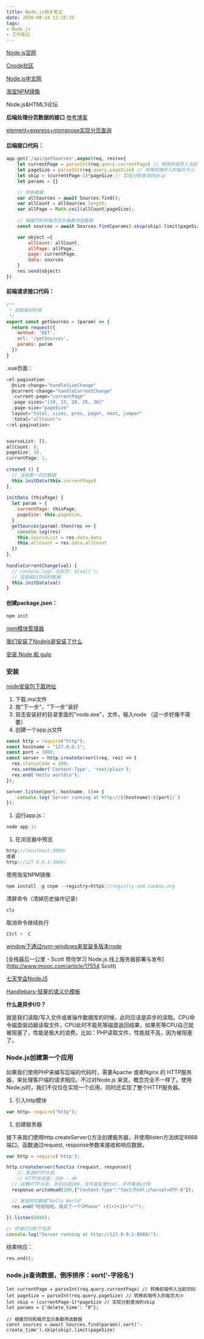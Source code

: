 ```yaml
---
title: Node.js相关笔记
date: 2020-08-24 12:18:15
tags:
- Node.js
- 工作笔记
---
```


[Node.js官网](https://nodejs.org/zh-cn/)

[Cnode社区](https://cnodejs.org/)

[Node.js中文网](http://nodejs.cn/)

[淘宝NPM镜像](https://npm.taobao.org/)

Node.js&HTML5论坛



**后端处理分页数据的接口**   [参考博客](https://www.cnblogs.com/fm060/p/8144758.html)

[element+express+mongoose实现分页查询](https://www.axis-studio.org/2017/12/29/element-express-mongoose实现分页查询/index.html)



#### 后端接口代码：

```javascript
app.get('/api/getSources',async(req, res)=>{
    let currentPage = parseInt(req.query.currentPage) // 转换前端传入当前页码
    let pageSize = parseInt(req.query.pageSize) // 转换前端传入的每页大小
    let skip = (currentPage-1)*pageSize // 实现分割查询的skip
    let params = {}

    // 所有数据
    var allSources = await Sources.find();
    var allCount = allSources.length;
    var allPage = Math.ceil(allCount/pageSize);
    
    // 根据页码和每页显示条数筛选数据
    const sources = await Sources.find(params).skip(skip).limit(pageSize)

    var object ={
        allCount: allCount,
        allPage: allPage,
        page: currentPage,
        data: sources
    }
    res.send(object)
})
```

#### 前端请求接口代码：

```javascript
/**
 * 获取素材列表
 */
export const getSources = (param) => {
  return request({
    method: 'GET',
    url: '/getSources',
    params: param
  })
}
```

.vue页面：

```javascript
<el-pagination
  @size-change="handleSizeChange"
  @current-change="handleCurrentChange"
  :current-page="currentPage"
  :page-sizes="[10, 15, 20, 25, 30]"
  :page-size="pageSize"
  layout="total, sizes, prev, pager, next, jumper"
  :total="allCount">
</el-pagination>


sourceList: [],
allCount: 0,
pageSize: 10,
currentPage: 1,
  
created () {
  // 渲染第一页的数据
  this.initData(this.currentPage)
},
  
initData (thisPage) {
  let param = {
    currentPage: thisPage,
    pageSize: this.pageSize,
  }
  getSources(param).then(res => {
    console.log(res)
    this.sourceList = res.data.data
    this.allCount = res.data.allCount
  })
},
  
handleCurrentChange(val) {
  // console.log(`当前页: ${val}`);  
  // 渲染相应页码的数据
  this.initData(val)
}
```

#### 创建package.json：

```javascript
npm init
```

[npm模块管理器](http://javascript.ruanyifeng.com/nodejs/npm.html)

[我们安装了Nodejs是安装了什么](https://jingyan.baidu.com/article/91f5db1b3e1f991c7f05e395.html)

[安装 Node 和 gulp](https://github.com/nimoc/gulp-book/blob/master/chapter1.md)

### 安装

[node安装包下载地址](https://nodejs.org/zh-cn/download/)

1. 下载.msi文件
2. 按"下一步"，"下一步"装好
3. 双击安装好的目录里面的"node.exe"，文件，输入node  （这一步好像不需要）
4. 创建一个app.js文件

```javascript
const http = require("http");
const hostname = "127.0.0.1";
const port = 3000;
const server = http.createServer((req, res) => {
  res.statusCode = 200;
  res.setHeader('Content-Type', 'text/plain');
  res.end('He1lo world\n');
});

server.listen(port, hostname, ()=> {
	console.log(`Server running at http://${hostname}:${port}/`)
});
```

1. 运行app.js：

```javascript
node app.js
```

1. 在浏览器中预览

```javascript
http://localhost:3000/ 
或者
http://127.0.0.1:3000/
```

使用淘宝NPM镜像

```javascript
npm install -g cnpm --registry=https://registry.npm.taobao.org
```

清屏命令（清掉历史操作记录）

```javascript
cls
```

取消命令继续执行

```javascript
Ctrl +  C 
```

[window下通过nvm-windows来安装多版本node](https://blog.csdn.net/qq_36423639/article/details/70230571)

[全栈最后一公里 - Scott 带你学习 Node.js 线上服务器部署与发布](http://www.imooc.com/article/17554 Scott)

[七天学会NodeJS](http://nqdeng.github.io/7-days-nodejs/)



[Handlebars-轻量的语义化模板](https://www.handlebarsjs.cn/)



**什么是异步I/O？**

就是我们读取/写入文件或者操作数据库的时候，此时应该是异步的读取。CPU命令磁盘驱动器读取文件，CPU此时不能死等磁盘返回结果，如果死等CPU自己就被阻塞了，性能是极大的浪费。比如：PHP读取文件，性能就不高，因为被阻塞了。



### Node.js创建第一个应用

如果我们使用PHP来编写后端的代码时，需要Apache 或者Nginx 的 HTTP服务器，来处理客户端的请求相应。不过对Node.js 来说，概念完全不一样了。使用 Node.js时，我们不仅仅在实现一个应用，同时还实现了整个HTTP服务器。

1. 引入http模块

```javascript
var http= require("http");
```

1. 创建服务器

接下来我们使用http.createServer()方法创建服务器，并使用listen方法绑定8888端口。函数通过request, response参数来接收和响应数据。

```javascript
var http = require('http');

http.createServer(functio (request, response){
	// 发送HTTP头部
	// HTTP状态值: 200 : oK
  // 设置HTTP头部，状态码是200，文件类型是html，字符集是utf8
  response.writeHead(200,{"Content-Type":"text/html;charset=UTF-8"});

  // 发送响应数据“Hello World"
  res.end("哈哈哈哈，我买了一个iPhone" +(1+2+3)+"s"");
          
}).listen(8888);

// 终端打印如下信息
console.log("Server running at http://127.0.0.1:8888/");
```

结束响应：

```javascript
res.end();
```

### node.js查询数据，倒序排序：sort('-字段名')

```
let currentPage = parseInt(req.query.currentPage) // 转换前端传入当前页码
let pageSize = parseInt(req.query.pageSize) // 转换前端传入的每页大小
let skip = (currentPage-1)*pageSize // 实现分割查询的skip
let params = {'delete_time': "0"};

// 根据页码和每页显示条数筛选数据
const sources = await Sources.find(params).sort('-create_time').skip(skip).limit(pageSize)
```

